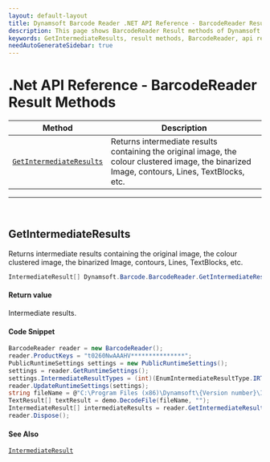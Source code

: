```yaml
---
layout: default-layout
title: Dynamsoft Barcode Reader .NET API Reference - BarcodeReader Result Methods
description: This page shows BarcodeReader Result methods of Dynamsoft Barcode Reader for .NET SDK.
keywords: GetIntermediateResults, result methods, BarcodeReader, api reference, .Net
needAutoGenerateSidebar: true
---
```



# .Net API Reference - BarcodeReader Result Methods

  | Method               | Description |
  |----------------------|-------------|
  | [`GetIntermediateResults`](#getintermediateresults) | Returns intermediate results containing the original image, the colour clustered image, the binarized Image, contours, Lines, TextBlocks, etc.  |

  ---


&nbsp; 


## GetIntermediateResults
Returns intermediate results containing the original image, the colour clustered image, the binarized Image, contours, Lines, TextBlocks, etc.

```C#
IntermediateResult[] Dynamsoft.Barcode.BarcodeReader.GetIntermediateResults() 
```   

#### Return value
Intermediate results. 

#### Code Snippet
```C#
BarcodeReader reader = new BarcodeReader();
reader.ProductKeys = "t0260NwAAAHV***************";
PublicRuntimeSettings settings = new PublicRuntimeSettings();
settings = reader.GetRuntimeSettings();
settings.IntermediateResultTypes = (int)(EnumIntermediateResultType.IRT_ORIGINAL_IMAGE | EnumIntermediateResultType.IRT_COLOUR_CLUSTERED_IMAGE | EnumIntermediateResultType.IRT_COLOUR_CONVERTED_GRAYSCALE_IMAGE);
reader.UpdateRuntimeSettings(settings);
string fileName = @"C:\Program Files (x86)\Dynamsoft\{Version number}\Images\AllSupportedBarcodeTypes.tif";
TextResult[] textResult = demo.DecodeFile(fileName, "");
IntermediateResult[] intermediateResults = reader.GetIntermediateResults();
reader.Dispose();
```

#### See Also
[`IntermediateResult`](../class/IntermediateResult.md)